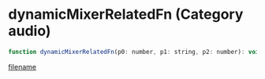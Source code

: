# dynamicMixerRelatedFn (Category audio)

```js
function dynamicMixerRelatedFn(p0: number, p1: string, p2: number): void
```

[filename](dynamicMixerRelatedFn_m.md ':include')